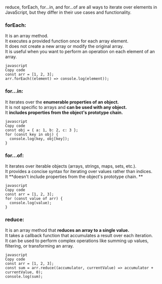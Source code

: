 
reduce, forEach, for...in, and for...of are all ways to iterate over elements in JavaScript, but they differ in their use cases and functionality.

### forEach:

It is an array method.  
It executes a provided function once for each array element.  
It does not create a new array or modify the original array.   
It is useful when you want to perform an operation on each element of an array.    
```
javascript
Copy code
const arr = [1, 2, 3];
arr.forEach((element) => console.log(element));
```

### for...in:
It iterates over the **enumerable properties of an object.**  
It is not specific to arrays and **can be used with any object.**  
It **includes properties from the object's prototype chain.**  
```
javascript
Copy code
const obj = { a: 1, b: 2, c: 3 };
for (const key in obj) {
  console.log(key, obj[key]);
}
```

### for...of:
It iterates over iterable objects (arrays, strings, maps, sets, etc.).  
It provides a concise syntax for iterating over values rather than indices.  
It **doesn't include properties from the object's prototype chain.  **
```
javascript
Copy code
const arr = [1, 2, 3];
for (const value of arr) {
  console.log(value);
}
```
### reduce:
It is an array method that **reduces an array to a single value.**  
It takes a callback function that accumulates a result over each iteration.  
It can be used to perform complex operations like summing up values, filtering, or transforming an array.  
```
javascript
Copy code
const arr = [1, 2, 3];
const sum = arr.reduce((accumulator, currentValue) => accumulator + currentValue, 0);
console.log(sum);
```
